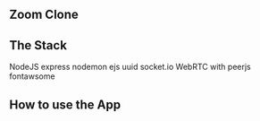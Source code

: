 ## Zoom Clone

## The Stack
NodeJS
express
nodemon
ejs
uuid
socket.io
WebRTC with peerjs
fontawsome

## How to use the App

